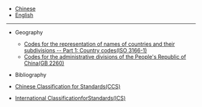 
- [Chinese](readme.md)
- [English](readme_en.md)

----------------------------
- Geography
  - [Codes for the representation of names of countries and their subdivisions -- Part 1: Country codes(ISO 3166-1)](ISO_3166_1)
  - [Codes for the administrative divisions of the People's Republic of China(GB 2260)](GB2260)
- Bibliography
- [Chinese Classification for Standards(CCS)](CCS)

- [International ClassificationforStandards(ICS)](ICS)